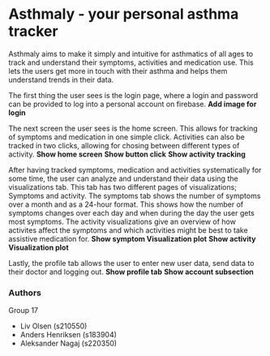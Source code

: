 # Asthmaly - your personal asthma tracker
Asthmaly aims to make it simply and intuitive for asthmatics of all ages to track and understand their symptoms, activities and medication use. This lets the users get more in touch with their asthma and helps them understand trends in their data.

The first thing the user sees is the login page, where a login and password can be provided to log into a personal account on firebase.
**Add image for login**

The next screen the user sees is the home screen. This allows for tracking of symptoms and medication in one simple click. Activities can also be tracked in two clicks, allowing for chosing between different types of activity.
**Show home screen**
**Show button click**
**Show activity tracking**

After having tracked symptoms, medication and activities systematically for some time, the user can analyze and understand their data using the visualizations tab. This tab has two different pages of visualizations; Symptoms and activity. The symptoms tab shows the number of symptoms over a month and as a 24-hour format. This shows how the number of symptoms changes over each day and when during the day the user gets most symptoms. The activity visualizations give an overview of how activites affect the symptoms and which activities might be best to take assistive medication for.
**Show symptom Visualization plot**
**Show activity Visualization plot**

Lastly, the profile tab allows the user to enter new user data, send data to their doctor and logging out.
**Show profile tab**
**Show account subsection**

### Authors
Group 17
* Liv Olsen (s210550)
* Anders Henriksen (s183904)
* Aleksander Nagaj (s220350)
